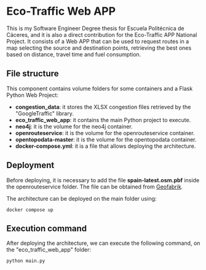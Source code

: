 # Eco-Traffic Web APP
This is my Software Engineer Degree thesis for Escuela Politécnica de Cáceres, and it is also a direct contribution for the Eco-Traffic APP National Project. It consists of a Web APP that can be used to request routes in a map selecting the source and destination points, retrieving the best ones based on distance, travel time and fuel consumption.

## File structure
This component contains volume folders for some containers and a Flask Python Web Project:
- **congestion_data**: it stores the XLSX congestion files retrieved by the "GoogleTraffic" library. 
- **eco_traffic_web_app**: it contains the main Python project to execute.
- **neo4j**: it is the volume for the neo4j container.
- **openrouteservice**: it is the volume for the openrouteservice container.
- **opentopodata-master**: it is the volume for the opentopodata container.
- **docker-compose.yml**: it is a file that allows deploying the architecture.

## Deployment
Before deploying, it is necessary to add the file **spain-latest.osm.pbf** inside the openrouteservice folder. The file can be obtained from [Geofabrik](https://download.geofabrik.de/europe/spain-latest.osm.pbf).

The architecture can be deployed on the main folder using:

~~~
docker compose up
~~~

## Execution command
After deploying the architecture, we can execute the following command, on the "eco_traffic_web_app" 
folder:
~~~
python main.py
~~~